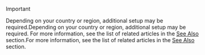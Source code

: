 > [!IMPORTANT]
> <span data-ttu-id="cd7ec-101">Depending on your country or region, additional setup may be required.</span><span class="sxs-lookup"><span data-stu-id="cd7ec-101">Depending on your country or region, additional setup may be required.</span></span> <span data-ttu-id="cd7ec-102">For more information, see the list of related articles in the [See Also](#see-also) section.</span><span class="sxs-lookup"><span data-stu-id="cd7ec-102">For more information, see the list of related articles in the [See Also](#see-also) section.</span></span>  